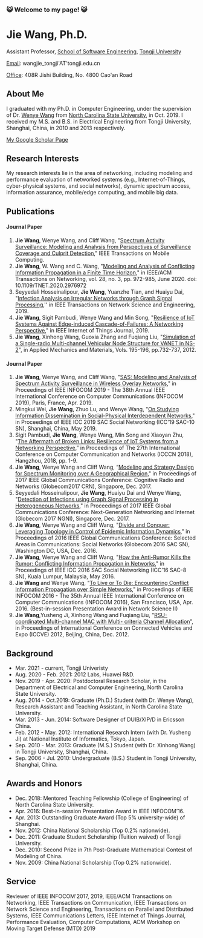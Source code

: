 ### 😺  Welcome to my page! 😺
# Jie Wang, Ph.D.
Assistant Professor, [School of Software Engineering](https://sse.tongji.edu.cn/En/Default), [Tongji University](https://en.tongji.edu.cn/)

<ins>Email</ins>: wangjie_tongji'AT'tongji.edu.cn

<ins>Office</ins>: 408R Jishi Building, No. 4800 Cao'an Road


## About Me
I graduated with my Ph.D. in Computer Engineering, under the supervision of Dr. [Wenye Wang](https://www.ece.ncsu.edu/people/wwang/) from [North Carolina State University](https://www.ncsu.edu/), in Oct. 2019. I received my M.S. and B.S. in Electrical Engineering from Tongji University, Shanghai, China, in 2010 and 2013 respectively.

[My Google Scholar Page](https://scholar.google.com/citations?hl=en&user=_MuuaSAAAAAJ&view_op=list_works&sortby=pubdate&gmla=AJsN-F4rX0NZ0dxd0Xa9Dg78hvYE12mSaTK7DCyBKjPV4Aml__3hmgwAb17ubHzrUYpjRVukaeZyMZqc7A7MtAFyUNwKsiilGIbIgr-7OqtWA-poPyLg7XQ&sciund=17785344197311951447)

## Research Interests
My research interests lie in the area of networking, including modeling and performance evaluation of networked systems (e.g., Internet-of-Things, cyber-physical systems, and social networks), dynamic spectrum access, information assurance, mobile/edge computing, and mobile big data.


## Publications
#### Journal Paper
1. **Jie Wang**, Wenye Wang, and Cliff Wang, "[Spectrum Activity Surveillance: Modeling and Analysis from Perspectives of Surveillance Coverage and Culprit Detection](https://ieeexplore.ieee.org/document/9233919)," IEEE Transactions on  Mobile Computing.
1. **Jie Wang**, W. Wang and C. Wang, "[Modeling and Analysis of Conflicting Information Propagation in a Finite Time Horizon](https://ieeexplore.ieee.org/document/9046791)," in IEEE/ACM Transactions on Networking, vol. 28, no. 3, pp. 972-985, June 2020. doi: 10.1109/TNET.2020.2976972
1. Seyyedali Hosseinalipour, **Jie Wang**, Yuanzhe Tian, and Huaiyu Dai, "[Infection Analysis on Irregular Networks through Graph Signal Processing](https://ieeexplore.ieee.org/document/8931013/),'' in IEEE Transactions on Network Science and Engineering, 2019.
1. **Jie Wang**, Sigit Pambudi, Wenye Wang and Min Song, "[Resilience of IoT Systems Against Edge-induced Cascade-of-Failures: A Networking Perspective](https://ieeexplore.ieee.org/document/8698298/)," in IEEE Internet of Things Journal, 2019.
1. **Jie Wang**, Xinhong Wang, Guoxia Zhang and Fuqiang Liu, "[Simulation of a Single-radio Multi-channel Vehicular Node Structure for VANET in NS-2](https://www.scientific.net/AMM.195-196.732)", in Applied Mechanics and Materials, Vols. 195-196, pp.732-737, 2012.
#### Journal Paper
1. **Jie Wang**, Wenye Wang, and Cliff Wang, "[SAS: Modeling and Analysis of Spectrum Activity Surveillance in Wireless Overlay Networks](https://ieeexplore.ieee.org/document/8737585)," in Proceedings of IEEE INFOCOM 2019 - The 38th Annual IEEE International Conference on Computer Communications (INFOCOM 2019), Paris, France, Apr. 2019.
1. Mingkui Wei, **Jie Wang**, Zhuo Lu, and Wenye Wang, "[On Studying Information Dissemination in Social-Physical Interdependent Networks](https://ieeexplore.ieee.org/document/8761137/)," in Proceedings of IEEE ICC 2019 SAC Social Networking (ICC'19 SAC-10 SN), Shanghai, China, May 2019.
1. Sigit Pambudi, **Jie Wang**, Wenye Wang, Min Song and Xiaoyan Zhu, "[The Aftermath of Broken Links: Resilience of IoT Systems from a Networking Perspective](https://ieeexplore.ieee.org/document/8487414/),” in Proceedings of The 27th International Conference on Computer Communication and Networks (ICCCN 2018), Hangzhou, 2018, pp. 1-9. 
1. **Jie Wang**, Wenye Wang and Cliff Wang, “[Modeling and Strategy Design for Spectrum Monitoring over A Geographical Region](https://ieeexplore.ieee.org/document/8254113/)," in Proceedings of 2017 IEEE Global Communications Conference: Cognitive Radio and Networks (Globecom2017 CRN), Singapore, Dec. 2017.
1. Seyyedali Hosseinalipour, **Jie Wang**, Huaiyu Dai and Wenye Wang, "[Detection of Infections using Graph Signal Processing in Heterogeneous Networks](https://ieeexplore.ieee.org/document/8254487/)," in Proceedings of 2017 IEEE Global Communications Conference: Next-Generation Networking and Internet (Globecom 2017 NGNI), Singapore, Dec. 2017.
1. **Jie Wang**, Wenye Wang and Cliff Wang, "[Divide and Conquer: Leveraging Topology in Control of Epidemic Information Dynamics](https://ieeexplore.ieee.org/document/7841747/)," in Proceedings of 2016 IEEE Global Communications Conference: Selected Areas in Communications: Social Networks (Globecom 2016 SAC SN), Washington DC, USA, Dec. 2016.
1. **Jie Wang**, Wenye Wang and Cliff Wang, "[How the Anti-Rumor Kills the Rumor: Conflicting Information Propagation in Networks](https://ieeexplore.ieee.org/document/7511492/)," in Proceedings of IEEE ICC 2016 SAC Social Networking (ICC’16 SAC-8 SN), Kuala Lumpur, Malaysia, May 2016.
1. **Jie Wang** and Wenye Wang, "[To Live or To Die: Encountering Conflict Information Propagation over Simple Networks](https://ieeexplore.ieee.org/document/7524603/)," in Proceedings of IEEE INFOCOM 2016 - The 35th Annual IEEE International Conference on Computer Communications (INFOCOM 2016), San Francisco, USA, Apr. 2016. (Best-in-session Presentation Award in Network Science II)
1. **Jie Wang**,Yusheng Ji, Xinhong Wang and Fuqiang Liu, "[RSU-coordinated Multi-channel MAC with Multi- criteria Channel Allocation](https://ieeexplore.ieee.org/abstract/document/6519543)”, in Proceedings of International Conference on Connected Vehicles and Expo (ICCVE) 2012, Beijing, China, Dec. 2012.


## Background
- Mar. 2021 - current, Tongji Univeristy
- Aug. 2020 - Feb. 2021: 2012 Labs, Huawei R&D.
- Nov. 2019 - Apr. 2020: Postdoctoral Research Scholar, in the Department of Electrical and Computer Engineering, North Carolina State University.
- Aug. 2014 - Oct.2019: Graduate (Ph.D.) Student (with Dr. Wenye Wang), Research Assistant and Teaching Assistant,  in North Carolina State University.
- Mar. 2013 - Jun. 2014: Software Designer of DUIB/XIP/D in Ericsson China.
- Feb. 2012 - May. 2012: International Research Intern (with Dr. Yusheng Ji) at National Institute of Informatics, Tokyo, Japan.
- Sep. 2010 - Mar. 2013: Graduate (M.S.) Student (with Dr. Xinhong Wang) in Tongji University, Shanghai, China.
- Sep. 2006 - Jul. 2010: Undergraduate (B.S.) Student in Tongji University, Shanghai, China.


## Awards and Honors
- Dec. 2018: Mentored Teaching Fellowship (College of Engineering) of North Carolina State University.
- Apr. 2016: Best-in-session Presentation Award in IEEE INFOCOM’16.
- Apr. 2013: Outstanding Graduate Award (Top 5% university-wide) of Shanghai.
- Nov. 2012: China National Scholarship (Top 0.2% nationwide).
- Dec. 2011: Graduate Student Scholarship (Tuition waived) of Tongji University.
- Dec. 2010: Second Prize in 7th Post-Graduate Mathematical Contest of Modeling of China.
- Nov. 2009: China National Scholarship (Top 0.2% nationwide).

## Service
Reviewer of IEEE INFOCOM'2017, 2019, IEEE/ACM Transactions on Networking, IEEE Transactions on Communication, IEEE Transactions on Network Science and Engineering, Transactions on Parallel and Distributed Systems, IEEE Communications Letters, IEEE Internet of Things Journal, Performance Evaluation, Computer Computations, ACM Workshop on Moving Target Defense (MTD) 2019
